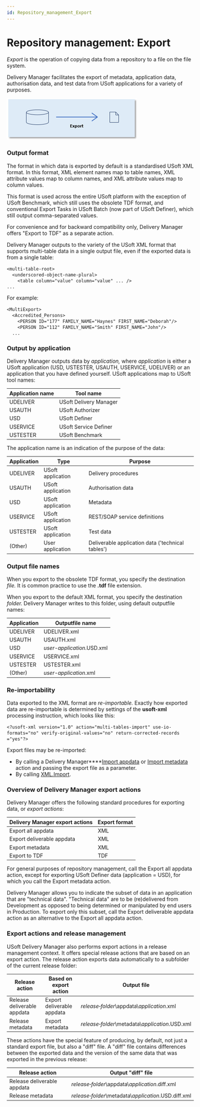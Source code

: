```yaml
---
id: Repository_management_Export
---
```


# Repository management: Export

*Export* is the operation of copying data from a repository to a file on the file system.

Delivery Manager facilitates the export of metadata, application data, authorisation data, and test data from USoft applications for a variety of purposes.

![](./assets/ec2001a0-96c1-4ace-bc17-bd6225ca0dfa.png)

### Output format

The format in which data is exported by default is a standardised USoft XML format. In this format, XML element names map to table names, XML attribute values map to column names, and XML attribute values map to column values.

This format is used across the entire USoft platform with the exception of USoft Benchmark, which still uses the obsolete TDF format, and conventional Export Tasks in USoft Batch (now part of USoft Definer), which still output comma-separated values.

For convenience and for backward compatibility only, Delivery Manager offers "Export to TDF" as a separate action.

Delivery Manager outputs to the variety of the USoft XML format that supports multi-table data in a single output file, even if the exported data is from a single table:

```
<multi-table-root>
  <underscored-object-name-plural>
    <table column="value" column="value" ... />
...

```

For example:

```
<MultiExport>
  <Accredited_Persons>
    <PERSON ID="177" FAMILY_NAME="Haynes" FIRST_NAME="Deborah"/>
    <PERSON ID="112" FAMILY_NAME="Smith" FIRST_NAME="John"/>
  ...

```

### Output by application

Delivery Manager outputs data by *application,* where *application* is either a USoft application (USD, USTESTER, USAUTH, USERVICE, UDELIVER) or an application that you have defined yourself. USoft applications map to USoft tool names:

|**Application name**|**Tool name**|
|--------|--------|
|UDELIVER|USoft Delivery Manager|
|USAUTH  |USoft Authorizer|
|USD     |USoft Definer|
|USERVICE|USoft Service Definer|
|USTESTER|USoft Benchmark|



The application name is an indication of the purpose of the data:

|**Application**|**Type**|**Purpose**|
|--------|--------|--------|
|UDELIVER|USoft application|Delivery procedures|
|USAUTH  |USoft application|Authorisation data|
|USD     |USoft application|Metadata|
|USERVICE|USoft application|REST/SOAP service definitions|
|USTESTER|USoft application|Test data|
|(Other) |User application|Deliverable application data ('technical tables')|



### Output file names

When you export to the obsolete TDF format, you specify the destination *file.* It is common practice to use the **.tdf** file extension.

When you export to the default XML format, you specify the destination *folder.* Delivery Manager writes to this folder, using default outputfile names:

|**Application**|**Outputfile name**|
|--------|--------|
|UDELIVER|UDELIVER.xml|
|USAUTH  |USAUTH.xml|
|USD     |*user-application*.USD.xml|
|USERVICE|USERVICE.xml|
|USTESTER|USTESTER.xml|
|(Other) |*user-application*.xml|



### Re-importability

Data exported to the XML format are *re-importable.* Exactly how exported data are re-importable is determined by settings of the **usoft-xml** processing instruction, which looks like this:

```
<?usoft-xml version="1.0" action="multi-tables-import" use-io-formats="no" verify-original-values="no" return-corrected-records ="yes"?>
```

Export files may be re-imported:

- By calling a Delivery Manager****[Import appdata](/Continuous_delivery/Delivery_Manager_actions_by_name/Import_appdata.md) or [Import metadata](/Continuous_delivery/Delivery_Manager_actions_by_name/Import_metadata.md) action and passing the export file as a parameter.
- By calling [XML.Import](/Extensions/XML_internal_component/XMLImport.md).

### Overview of Delivery Manager export actions

Delivery Manager offers the following standard procedures for exporting data, or *export actions*:

|**Delivery Manager export actions**|**Export format**|
|--------|--------|
|Export all appdata|XML     |
|Export deliverable appdata|XML     |
|Export metadata|XML     |
|Export to TDF|TDF     |



For general purposes of repository management, call the Export all appdata action, except for exporting USoft Definer data (application = USD), for which you call the Export metadata action.

Delivery Manager allows you to indicate the subset of data in an application that are "technical data". "Technical data" are to be (re)delivered from Development as opposed to being determined or manipulated by end users in Production. To export only this subset, call the Export deliverable appdata action as an alternative to the Export all appdata action.

### Export actions and release management

USoft Delivery Manager also performs export actions in a release management context. It offers special release actions that are based on an export action. The release action exports data automatically to a subfolder of the current release folder:

|**Release action**|**Based on export action**|**Output file**|
|--------|--------|--------|
|Release deliverable appdata|Export deliverable appdata|*release‑folder*\\appdata\\*application*.xml|
|Release metadata|Export metadata|*release‑folder*\\metadata\\*application*.USD.xml|



These actions have the special feature of producing, by default, not just a standard export file, but also a "diff" file. A "diff" file contains differences between the exported data and the version of the same data that was exported in the previous release:

|**Release action**|**Output "diff" file**|
|--------|--------|
|Release deliverable appdata|*release‑folder*\\appdata\\*application*.diff.xml|
|Release metadata|*release‑folder*\\metadata\\*application*.USD.diff.xml|